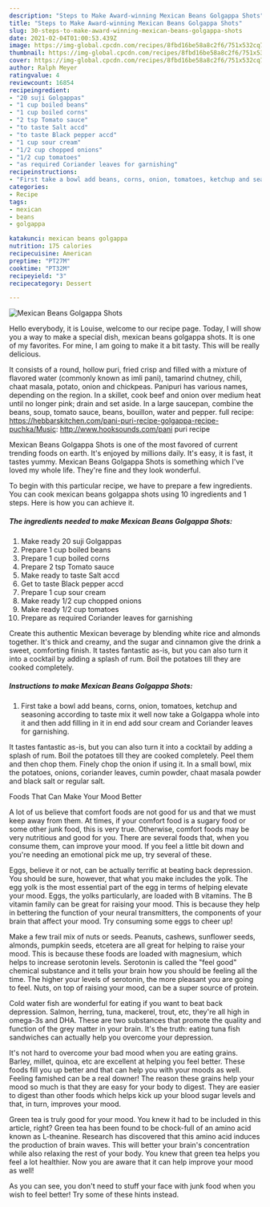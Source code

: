 ```yaml
---
description: "Steps to Make Award-winning Mexican Beans Golgappa Shots"
title: "Steps to Make Award-winning Mexican Beans Golgappa Shots"
slug: 30-steps-to-make-award-winning-mexican-beans-golgappa-shots
date: 2021-02-04T01:00:53.439Z
image: https://img-global.cpcdn.com/recipes/8fbd16be58a8c2f6/751x532cq70/mexican-beans-golgappa-shots-recipe-main-photo.jpg
thumbnail: https://img-global.cpcdn.com/recipes/8fbd16be58a8c2f6/751x532cq70/mexican-beans-golgappa-shots-recipe-main-photo.jpg
cover: https://img-global.cpcdn.com/recipes/8fbd16be58a8c2f6/751x532cq70/mexican-beans-golgappa-shots-recipe-main-photo.jpg
author: Ralph Meyer
ratingvalue: 4
reviewcount: 16854
recipeingredient:
- "20 suji Golgappas"
- "1 cup boiled beans"
- "1 cup boiled corns"
- "2 tsp Tomato sauce"
- "to taste Salt accd"
- "to taste Black pepper accd"
- "1 cup sour cream"
- "1/2 cup chopped onions"
- "1/2 cup tomatoes"
- "as required Coriander leaves for garnishing"
recipeinstructions:
- "First take a bowl add beans, corns, onion, tomatoes, ketchup and seasoning according to taste mix it well now take a Golgappa whole into it and then add filling in it in end add sour cream and Coriander leaves for garnishing."
categories:
- Recipe
tags:
- mexican
- beans
- golgappa

katakunci: mexican beans golgappa 
nutrition: 175 calories
recipecuisine: American
preptime: "PT27M"
cooktime: "PT32M"
recipeyield: "3"
recipecategory: Dessert

---
```



![Mexican Beans Golgappa Shots](https://img-global.cpcdn.com/recipes/8fbd16be58a8c2f6/751x532cq70/mexican-beans-golgappa-shots-recipe-main-photo.jpg)

Hello everybody, it is Louise, welcome to our recipe page. Today, I will show you a way to make a special dish, mexican beans golgappa shots. It is one of my favorites. For mine, I am going to make it a bit tasty. This will be really delicious.

It consists of a round, hollow puri, fried crisp and filled with a mixture of flavored water (commonly known as imli pani), tamarind chutney, chili, chaat masala, potato, onion and chickpeas. Panipuri has various names, depending on the region. In a skillet, cook beef and onion over medium heat until no longer pink; drain and set aside. In a large saucepan, combine the beans, soup, tomato sauce, beans, bouillon, water and pepper. full recipe: https://hebbarskitchen.com/pani-puri-recipe-golgappa-recipe-puchka/Music: http://www.hooksounds.com/pani puri recipe

Mexican Beans Golgappa Shots is one of the most favored of current trending foods on earth. It's enjoyed by millions daily. It's easy, it is fast, it tastes yummy. Mexican Beans Golgappa Shots is something which I've loved my whole life. They're fine and they look wonderful.


To begin with this particular recipe, we have to prepare a few ingredients. You can cook mexican beans golgappa shots using 10 ingredients and 1 steps. Here is how you can achieve it.

<!--inarticleads1-->

##### The ingredients needed to make Mexican Beans Golgappa Shots:

1. Make ready 20 suji Golgappas
1. Prepare 1 cup boiled beans
1. Prepare 1 cup boiled corns
1. Prepare 2 tsp Tomato sauce
1. Make ready to taste Salt accd
1. Get to taste Black pepper accd
1. Prepare 1 cup sour cream
1. Make ready 1/2 cup chopped onions
1. Make ready 1/2 cup tomatoes
1. Prepare as required Coriander leaves for garnishing


Create this authentic Mexican beverage by blending white rice and almonds together. It&#39;s thick and creamy, and the sugar and cinnamon give the drink a sweet, comforting finish. It tastes fantastic as-is, but you can also turn it into a cocktail by adding a splash of rum. Boil the potatoes till they are cooked completely. 

<!--inarticleads2-->

##### Instructions to make Mexican Beans Golgappa Shots:

1. First take a bowl add beans, corns, onion, tomatoes, ketchup and seasoning according to taste mix it well now take a Golgappa whole into it and then add filling in it in end add sour cream and Coriander leaves for garnishing.


It tastes fantastic as-is, but you can also turn it into a cocktail by adding a splash of rum. Boil the potatoes till they are cooked completely. Peel them and then chop them. Finely chop the onion if using it. In a small bowl, mix the potatoes, onions, coriander leaves, cumin powder, chaat masala powder and black salt or regular salt. 

Foods That Can Make Your Mood Better


A lot of us believe that comfort foods are not good for us and that we must keep away from them. At times, if your comfort food is a sugary food or some other junk food, this is very true. Otherwise, comfort foods may be very nutritious and good for you. There are several foods that, when you consume them, can improve your mood. If you feel a little bit down and you're needing an emotional pick me up, try several of these.

Eggs, believe it or not, can be actually terrific at beating back depression. You should be sure, however, that what you make includes the yolk. The egg yolk is the most essential part of the egg in terms of helping elevate your mood. Eggs, the yolks particularly, are loaded with B vitamins. The B vitamin family can be great for raising your mood. This is because they help in bettering the function of your neural transmitters, the components of your brain that affect your mood. Try consuming some eggs to cheer up!

Make a few trail mix of nuts or seeds. Peanuts, cashews, sunflower seeds, almonds, pumpkin seeds, etcetera are all great for helping to raise your mood. This is because these foods are loaded with magnesium, which helps to increase serotonin levels. Serotonin is called the "feel good" chemical substance and it tells your brain how you should be feeling all the time. The higher your levels of serotonin, the more pleasant you are going to feel. Nuts, on top of raising your mood, can be a super source of protein.

Cold water fish are wonderful for eating if you want to beat back depression. Salmon, herring, tuna, mackerel, trout, etc, they're all high in omega-3s and DHA. These are two substances that promote the quality and function of the grey matter in your brain. It's the truth: eating tuna fish sandwiches can actually help you overcome your depression. 

It's not hard to overcome your bad mood when you are eating grains. Barley, millet, quinoa, etc are excellent at helping you feel better. These foods fill you up better and that can help you with your moods as well. Feeling famished can be a real downer! The reason these grains help your mood so much is that they are easy for your body to digest. They are easier to digest than other foods which helps kick up your blood sugar levels and that, in turn, improves your mood.

Green tea is truly good for your mood. You knew it had to be included in this article, right? Green tea has been found to be chock-full of an amino acid known as L-theanine. Research has discovered that this amino acid induces the production of brain waves. This will better your brain's concentration while also relaxing the rest of your body. You knew that green tea helps you feel a lot healthier. Now you are aware that it can help improve your mood as well!

As you can see, you don't need to stuff your face with junk food when you wish to feel better! Try  some  of  these  hints  instead.

